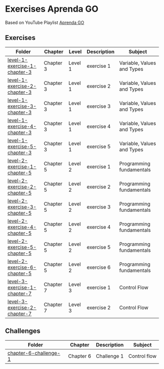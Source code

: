 # Exercises Aprenda GO

Based on YouTube Playlist [Aprenda GO](https://www.youtube.com/playlist?list=PLCKpcjBB_VlBsxJ9IseNxFllf-UFEXOdg)

## Exercises

| Folder                                                                                                                                          | Chapter   | Level   | Description | Subject                    |
| ----------------------------------------------------------------------------------------------------------------------------------------------- | --------- | ------- | ----------- | -------------------------- |
| [level-1-exercise-1-chapter-3](https://github.com/androdri1998/practice-go/tree/main/exercises-aprenda-go/level-1-exercise-1-chapter-3/main.go) | Chapter 3 | Level 1 | exercise 1  | Variable, Values and Types |
| [level-1-exercise-2-chapter-3](https://github.com/androdri1998/practice-go/tree/main/exercises-aprenda-go/level-1-exercise-2-chapter-3/main.go) | Chapter 3 | Level 1 | exercise 2  | Variable, Values and Types |
| [level-1-exercise-3-chapter-3](https://github.com/androdri1998/practice-go/tree/main/exercises-aprenda-go/level-1-exercise-3-chapter-3/main.go) | Chapter 3 | Level 1 | exercise 3  | Variable, Values and Types |
| [level-1-exercise-4-chapter-3](https://github.com/androdri1998/practice-go/tree/main/exercises-aprenda-go/level-1-exercise-4-chapter-3/main.go) | Chapter 3 | Level 1 | exercise 4  | Variable, Values and Types |
| [level-1-exercise-5-chapter-3](https://github.com/androdri1998/practice-go/tree/main/exercises-aprenda-go/level-1-exercise-5-chapter-3/main.go) | Chapter 3 | Level 1 | exercise 5  | Variable, Values and Types |
| [level-2-exercise-1-chapter-5](https://github.com/androdri1998/practice-go/tree/main/exercises-aprenda-go/level-2-exercise-1-chapter-5/main.go) | Chapter 5 | Level 2 | exercise 1  | Programming fundamentals   |
| [level-2-exercise-2-chapter-5](https://github.com/androdri1998/practice-go/tree/main/exercises-aprenda-go/level-2-exercise-2-chapter-5/main.go) | Chapter 5 | Level 2 | exercise 2  | Programming fundamentals   |
| [level-2-exercise-3-chapter-5](https://github.com/androdri1998/practice-go/tree/main/exercises-aprenda-go/level-2-exercise-3-chapter-5/main.go) | Chapter 5 | Level 2 | exercise 3  | Programming fundamentals   |
| [level-2-exercise-4-chapter-5](https://github.com/androdri1998/practice-go/tree/main/exercises-aprenda-go/level-2-exercise-4-chapter-5/main.go) | Chapter 5 | Level 2 | exercise 4  | Programming fundamentals   |
| [level-2-exercise-5-chapter-5](https://github.com/androdri1998/practice-go/tree/main/exercises-aprenda-go/level-2-exercise-5-chapter-5/main.go) | Chapter 5 | Level 2 | exercise 5  | Programming fundamentals   |
| [level-2-exercise-6-chapter-5](https://github.com/androdri1998/practice-go/tree/main/exercises-aprenda-go/level-2-exercise-6-chapter-5/main.go) | Chapter 5 | Level 2 | exercise 6  | Programming fundamentals   |
| [level-3-exercise-1-chapter-7](https://github.com/androdri1998/practice-go/tree/main/exercises-aprenda-go/level-3-exercise-1-chapter-7/main.go) | Chapter 7 | Level 3 | exercise 1  | Control Flow               |
| [level-3-exercise-2-chapter-7](https://github.com/androdri1998/practice-go/tree/main/exercises-aprenda-go/level-3-exercise-2-chapter-7/main.go) | Chapter 7 | Level 3 | exercise 2  | Control Flow               |

## Challenges

| Folder                                                                                                                                       | Chapter   | Description | Subject      |
| -------------------------------------------------------------------------------------------------------------------------------------------- | --------- | ----------- | ------------ |
| [chapter-6-challenge-1](https://github.com/androdri1998/practice-go/tree/main/exercises-aprenda-go/challenges/chapter-6-challenge-1/main.go) | Chapter 6 | Challenge 1 | Control flow |

